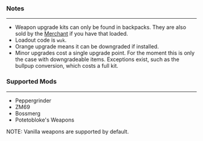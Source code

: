 ### Notes
---
- Weapon upgrade kits can only be found in backpacks. They are also sold by the [Merchant](https://gitlab.com/accensi/hd-addons/merchant) if you have that loaded.
- Loadout code is `wuk`.
- Orange upgrade means it can be downgraded if installed.
- Minor upgrades cost a single upgrade point. For the moment this is only the case with downgradeable items. Exceptions exist, such as the bullpup conversion, which costs a full kit.

### Supported Mods
---
- Peppergrinder
- ZM69
- Bossmerg
- Potetobloke's Weapons

NOTE: Vanilla weapons are supported by default.